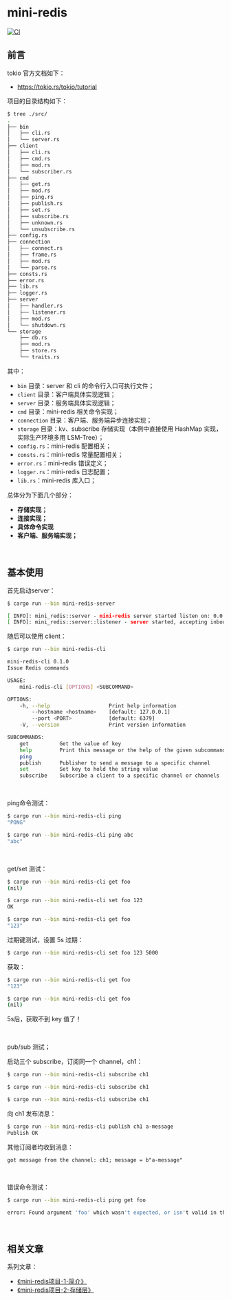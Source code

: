 # mini-redis

[![CI](https://github.com/JasonkayZK/mini-redis/workflows/CI/badge.svg)](https://github.com/JasonkayZK/mini-redis/actions)



## **前言**

tokio 官方文档如下：

-   https://tokio.rs/tokio/tutorial

项目的目录结构如下：

```bash
$ tree ./src/
.
├── bin
│   ├── cli.rs
│   └── server.rs
├── client
│   ├── cli.rs
│   ├── cmd.rs
│   ├── mod.rs
│   └── subscriber.rs
├── cmd
│   ├── get.rs
│   ├── mod.rs
│   ├── ping.rs
│   ├── publish.rs
│   ├── set.rs
│   ├── subscribe.rs
│   ├── unknown.rs
│   └── unsubscribe.rs
├── config.rs
├── connection
│   ├── connect.rs
│   ├── frame.rs
│   ├── mod.rs
│   └── parse.rs
├── consts.rs
├── error.rs
├── lib.rs
├── logger.rs
├── server
│   ├── handler.rs
│   ├── listener.rs
│   ├── mod.rs
│   └── shutdown.rs
└── storage
    ├── db.rs
    ├── mod.rs
    ├── store.rs
    └── traits.rs
```

其中：

-   `bin` 目录：server 和 cli 的命令行入口可执行文件；
-   `client` 目录：客户端具体实现逻辑；
-   `server` 目录：服务端具体实现逻辑；
-   `cmd` 目录：mini-redis 相关命令实现；
-   `connection` 目录：客户端、服务端异步连接实现；
-   `storage` 目录：kv、subscribe 存储实现（本例中直接使用 HashMap 实现，实际生产环境多用 LSM-Tree）；
-   `config.rs`：mini-redis 配置相关；
-   `consts.rs`：mini-redis 常量配置相关；
-   `error.rs`：mini-redis 错误定义；
-   `logger.rs`：mini-redis 日志配置；
-   `lib.rs`：mini-redis 库入口；

总体分为下面几个部分：

-   **存储实现；**
-   **连接实现；**
-   **具体命令实现**
-   **客户端、服务端实现；**

<br/>

## **基本使用**

首先启动server：

```bash
$ cargo run --bin mini-redis-server

[ INFO]: mini_redis::server - mini-redis server started listen on: 0.0.0.0:6379
[ INFO]: mini_redis::server::listener - server started, accepting inbound connections
```

随后可以使用 client：

```bash
$ cargo run --bin mini-redis-cli

mini-redis-cli 0.1.0
Issue Redis commands

USAGE:
    mini-redis-cli [OPTIONS] <SUBCOMMAND>

OPTIONS:
    -h, --help                   Print help information
        --hostname <hostname>    [default: 127.0.0.1]
        --port <PORT>            [default: 6379]
    -V, --version                Print version information

SUBCOMMANDS:
    get          Get the value of key
    help         Print this message or the help of the given subcommand(s)
    ping         
    publish      Publisher to send a message to a specific channel
    set          Set key to hold the string value
    subscribe    Subscribe a client to a specific channel or channels
```

<br/>

ping命令测试：

```bash
$ cargo run --bin mini-redis-cli ping   
"PONG"

$ cargo run --bin mini-redis-cli ping abc
"abc"
```

<br/>

get/set 测试：

```bash
$ cargo run --bin mini-redis-cli get foo     
(nil)

$ cargo run --bin mini-redis-cli set foo 123
OK

$ cargo run --bin mini-redis-cli get foo    
"123"
```

过期键测试，设置 5s 过期：

```bash
$ cargo run --bin mini-redis-cli set foo 123 5000
```

获取：

```bash
$ cargo run --bin mini-redis-cli get foo
"123"

$ cargo run --bin mini-redis-cli get foo
(nil)
```

5s后，获取不到 key 值了！

<br/>

pub/sub 测试；

启动三个 subscribe，订阅同一个 channel，ch1：

```bash
$ cargo run --bin mini-redis-cli subscribe ch1

$ cargo run --bin mini-redis-cli subscribe ch1

$ cargo run --bin mini-redis-cli subscribe ch1
```

向 ch1 发布消息：

```bash
$ cargo run --bin mini-redis-cli publish ch1 a-message
Publish OK
```

其他订阅者均收到消息：

```
got message from the channel: ch1; message = b"a-message"
```

<br/>

错误命令测试：

```bash
$ cargo run --bin mini-redis-cli ping get foo

error: Found argument 'foo' which wasn't expected, or isn't valid in this context
```

<br/>

## **相关文章**

系列文章：

-   [《mini-redis项目-1-简介》](https://jasonkayzk.github.io/2022/12/05/mini-redis项目-1-简介/)
-   [《mini-redis项目-2-存储层》](https://jasonkayzk.github.io/2022/12/05/mini-redis项目-2-存储层/)
